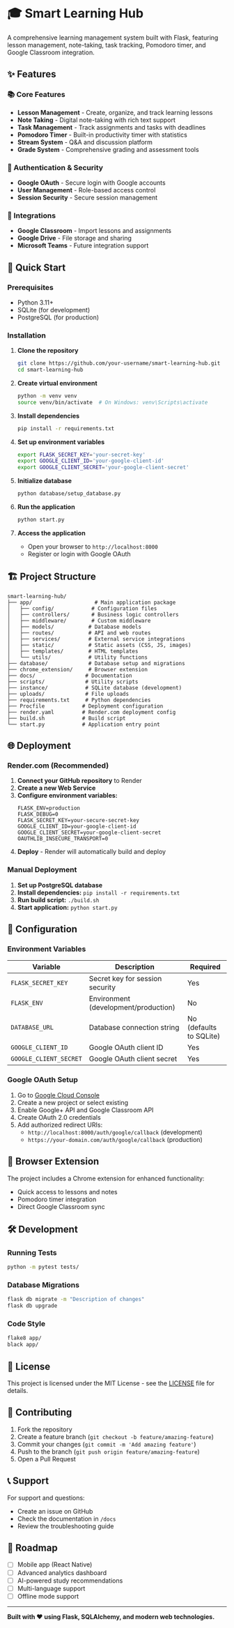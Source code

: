 # 🎓 Smart Learning Hub

A comprehensive learning management system built with Flask, featuring lesson management, note-taking, task tracking, Pomodoro timer, and Google Classroom integration.

## ✨ Features

### 📚 Core Features
- **Lesson Management** - Create, organize, and track learning lessons
- **Note Taking** - Digital note-taking with rich text support
- **Task Management** - Track assignments and tasks with deadlines
- **Pomodoro Timer** - Built-in productivity timer with statistics
- **Stream System** - Q&A and discussion platform
- **Grade System** - Comprehensive grading and assessment tools

### 🔐 Authentication & Security
- **Google OAuth** - Secure login with Google accounts
- **User Management** - Role-based access control
- **Session Security** - Secure session management

### 🔗 Integrations
- **Google Classroom** - Import lessons and assignments
- **Google Drive** - File storage and sharing
- **Microsoft Teams** - Future integration support

## 🚀 Quick Start

### Prerequisites
- Python 3.11+
- SQLite (for development)
- PostgreSQL (for production)

### Installation

1. **Clone the repository**
   ```bash
   git clone https://github.com/your-username/smart-learning-hub.git
   cd smart-learning-hub
   ```

2. **Create virtual environment**
   ```bash
   python -m venv venv
   source venv/bin/activate  # On Windows: venv\Scripts\activate
   ```

3. **Install dependencies**
   ```bash
   pip install -r requirements.txt
   ```

4. **Set up environment variables**
   ```bash
   export FLASK_SECRET_KEY='your-secret-key'
   export GOOGLE_CLIENT_ID='your-google-client-id'
   export GOOGLE_CLIENT_SECRET='your-google-client-secret'
   ```

5. **Initialize database**
   ```bash
   python database/setup_database.py
   ```

6. **Run the application**
   ```bash
   python start.py
   ```

7. **Access the application**
   - Open your browser to `http://localhost:8000`
   - Register or login with Google OAuth

## 🏗️ Project Structure

```
smart-learning-hub/
├── app/                    # Main application package
│   ├── config/            # Configuration files
│   ├── controllers/       # Business logic controllers
│   ├── middleware/        # Custom middleware
│   ├── models/           # Database models
│   ├── routes/           # API and web routes
│   ├── services/         # External service integrations
│   ├── static/           # Static assets (CSS, JS, images)
│   ├── templates/        # HTML templates
│   └── utils/            # Utility functions
├── database/             # Database setup and migrations
├── chrome_extension/     # Browser extension
├── docs/                # Documentation
├── scripts/             # Utility scripts
├── instance/            # SQLite database (development)
├── uploads/             # File uploads
├── requirements.txt     # Python dependencies
├── Procfile            # Deployment configuration
├── render.yaml         # Render.com deployment config
├── build.sh            # Build script
└── start.py            # Application entry point
```

## 🌐 Deployment

### Render.com (Recommended)

1. **Connect your GitHub repository** to Render
2. **Create a new Web Service**
3. **Configure environment variables:**
   ```
   FLASK_ENV=production
   FLASK_DEBUG=0
   FLASK_SECRET_KEY=your-secure-secret-key
   GOOGLE_CLIENT_ID=your-google-client-id
   GOOGLE_CLIENT_SECRET=your-google-client-secret
   OAUTHLIB_INSECURE_TRANSPORT=0
   ```
4. **Deploy** - Render will automatically build and deploy

### Manual Deployment

1. **Set up PostgreSQL database**
2. **Install dependencies:** `pip install -r requirements.txt`
3. **Run build script:** `./build.sh`
4. **Start application:** `python start.py`

## 🔧 Configuration

### Environment Variables

| Variable | Description | Required |
|----------|-------------|----------|
| `FLASK_SECRET_KEY` | Secret key for session security | Yes |
| `FLASK_ENV` | Environment (development/production) | No |
| `DATABASE_URL` | Database connection string | No (defaults to SQLite) |
| `GOOGLE_CLIENT_ID` | Google OAuth client ID | Yes |
| `GOOGLE_CLIENT_SECRET` | Google OAuth client secret | Yes |

### Google OAuth Setup

1. Go to [Google Cloud Console](https://console.cloud.google.com)
2. Create a new project or select existing
3. Enable Google+ API and Google Classroom API
4. Create OAuth 2.0 credentials
5. Add authorized redirect URIs:
   - `http://localhost:8000/auth/google/callback` (development)
   - `https://your-domain.com/auth/google/callback` (production)

## 📱 Browser Extension

The project includes a Chrome extension for enhanced functionality:
- Quick access to lessons and notes
- Pomodoro timer integration
- Direct Google Classroom sync

## 🛠️ Development

### Running Tests
```bash
python -m pytest tests/
```

### Database Migrations
```bash
flask db migrate -m "Description of changes"
flask db upgrade
```

### Code Style
```bash
flake8 app/
black app/
```

## 📄 License

This project is licensed under the MIT License - see the [LICENSE](LICENSE) file for details.

## 🤝 Contributing

1. Fork the repository
2. Create a feature branch (`git checkout -b feature/amazing-feature`)
3. Commit your changes (`git commit -m 'Add amazing feature'`)
4. Push to the branch (`git push origin feature/amazing-feature`)
5. Open a Pull Request

## 📞 Support

For support and questions:
- Create an issue on GitHub
- Check the documentation in `/docs`
- Review the troubleshooting guide

## 🎯 Roadmap

- [ ] Mobile app (React Native)
- [ ] Advanced analytics dashboard
- [ ] AI-powered study recommendations
- [ ] Multi-language support
- [ ] Offline mode support

---

**Built with ❤️ using Flask, SQLAlchemy, and modern web technologies.**
